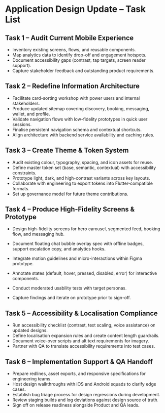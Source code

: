 # Application Design Update – Task List

## Task 1 – Audit Current Mobile Experience
- Inventory existing screens, flows, and reusable components.
- Map analytics data to identify drop-off and engagement hotspots.
- Document accessibility gaps (contrast, tap targets, screen reader support).
- Capture stakeholder feedback and outstanding product requirements.

## Task 2 – Redefine Information Architecture
- Facilitate card-sorting workshop with power users and internal stakeholders.
- Produce updated sitemap covering discovery, booking, messaging, wallet, and profile.
- Validate navigation flows with low-fidelity prototypes in quick user sessions.
- Finalise persistent navigation schema and contextual shortcuts.
- Align architecture with backend service availability and caching rules.

## Task 3 – Create Theme & Token System
- Audit existing colour, typography, spacing, and icon assets for reuse.
- Define master token set (base, semantic, contextual) with accessibility constraints.
- Prototype light, dark, and high-contrast variants across key layouts.
- Collaborate with engineering to export tokens into Flutter-compatible formats.
- Set up governance model for future theme contributions.

## Task 4 – Produce High-Fidelity Screens & Prototype
- Design high-fidelity screens for hero carousel, segmented feed, booking flow, and messaging hub.
- Document floating chat bubble overlay spec with offline badges, support escalation copy, and analytics hooks.

- Integrate motion guidelines and micro-interactions within Figma prototype.
- Annotate states (default, hover, pressed, disabled, error) for interactive components.
- Conduct moderated usability tests with target personas.
- Capture findings and iterate on prototype prior to sign-off.

## Task 5 – Accessibility & Localisation Compliance
- Run accessibility checklist (contrast, text scaling, voice assistance) on updated designs.
- Define localisation expansion rules and create content length guardrails.
- Document voice-over scripts and alt text requirements for imagery.
- Partner with QA to translate accessibility requirements into test cases.

## Task 6 – Implementation Support & QA Handoff
- Prepare redlines, asset exports, and responsive specifications for engineering teams.
- Host design walkthroughs with iOS and Android squads to clarify edge cases.
- Establish bug triage process for design regressions during development.
- Review staging builds and log deviations against design source of truth.
- Sign off on release readiness alongside Product and QA leads.
